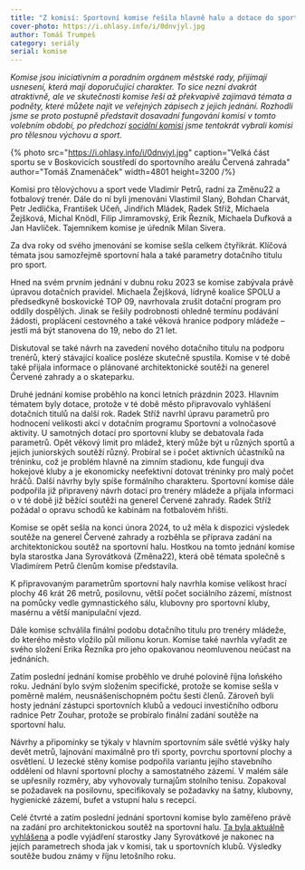 ```yaml
---
title: "Z komisí: Sportovní komise řešila hlavně halu a dotace do sportu. A přicházela s konkrétními návrhy"
cover-photo: https://i.ohlasy.info/i/0dnvjyl.jpg
author: Tomáš Trumpeš
category: seriály
serial: komise
---
```


*Komise jsou iniciativním a poradním orgánem městské rady, přijímají usnesení, která mají doporučující charakter. To sice nezní dvakrát atraktivně, ale ve skutečnosti komise řeší až překvapivě zajímavá témata a podněty, které můžete najít ve veřejných zápisech z jejich jednání. Rozhodli jsme se proto postupně představit dosavadní fungování komisí v tomto volebním období, po předchozí [sociální komisi](https://ohlasy.info/clanky/2024/04/socialni-komise.html) jsme tentokrát vybrali komisi pro tělesnou výchovu a sport.*

{% photo src="https://i.ohlasy.info/i/0dnvjyl.jpg" caption="Velká část sportu se v Boskovicích soustředí do sportovního areálu Červená zahrada" author="Tomáš Znamenáček" width=4801 height=3200 /%}

Komisi pro tělovýchovu a sport vede Vladimír Petrů, radní za Změnu22 a fotbalový trenér. Dále do ní byli jmenováni Vlastimil Slaný, Bohdan Charvát, Petr Jedlička, František Učeň, Jindřich Mládek, Radek Stříž, Michaela Žejšková, Michal Knödl, Filip Jimramovský, Erik Řezník, Michaela Dufková a Jan Havlíček. Tajemníkem komise je úředník Milan Sivera.

Za dva roky od svého jmenování se komise sešla celkem čtyřikrát. Klíčová témata jsou samozřejmě sportovní hala a také parametry dotačního titulu pro sport. 

Hned na svém prvním jednání v dubnu roku 2023 se komise zabývala právě úpravou dotačních pravidel. Michaela Žejšková, lídryně koalice SPOLU a předsedkyně boskovické TOP 09, navrhovala zrušit dotační program pro oddíly dospělých. Jinak se řešily podrobnosti ohledně termínu podávání žádosti, proplácení cestovného a také věková hranice podpory mládeže – jestli má být stanovena do 19, nebo do 21 let.

Diskutoval se také návrh na zavedení nového dotačního titulu na podporu trenérů, který stávající koalice posléze skutečně spustila. Komise v té době také přijala informace o plánované architektonické soutěži na generel Červené zahrady a o skateparku.

Druhé jednání komise proběhlo na konci letních prázdnin 2023\. Hlavním tématem byly dotace, protože v té době město připravovalo vyhlášení dotačních titulů na další rok. Radek Stříž navrhl úpravu parametrů pro hodnocení velikosti akcí v dotačním programu Sportovní a volnočasové aktivity. U samotných dotací pro sportovní kluby se debatovala řada parametrů. Opět věkový limit pro mládež, který může být u různých sportů a jejich juniorských soutěží různý. Probíral se i počet aktivních účastníků na tréninku, což je problém hlavně na zimním stadionu, kde fungují dva hokejové kluby a je ekonomicky neefektivní dotovat tréninky pro malý počet hráčů. Další návrhy byly spíše formálního charakteru. Sportovní komise dále podpořila již připravený návrh dotací pro trenéry mládeže a přijala informaci o v té době již běžící soutěži na generel Červené zahrady. Radek Stříž požádal o opravu schodů ke kabinám na fotbalovém hřišti.

Komise se opět sešla na konci února 2024, to už měla k dispozici výsledek soutěže na generel Červené zahrady a rozběhla se příprava zadání na architektonickou soutěž na sportovní halu. Hostkou na tomto jednání komise byla starostka Jana Syrovátková (Změna22), která obě témata společně s Vladimírem Petrů členům komise představila.

K připravovaným parametrům sportovní haly navrhla komise velikost hrací plochy 46 krát 26 metrů, posilovnu, větší počet sociálního zázemí, místnost na pomůcky vedle gymnastického sálu, klubovny pro sportovní kluby, masérnu a větší manipulační vjezd.

Dále komise schválila finální podobu dotačního titulu pro trenéry mládeže, do kterého město vložilo půl milionu korun. Komise také navrhla vyřadit ze svého složení Erika Řezníka pro jeho opakovanou neomluvenou neúčast na jednáních.

Zatím poslední jednání komise proběhlo ve druhé polovině října loňského roku. Jednání bylo svým složením specifické, protože se komise sešla v poměrně malém, neusnášeníschopném počtu šesti členů. Zároveň byli hosty jednání zástupci sportovních klubů a vedoucí investičního odboru radnice Petr Zouhar, protože se probíralo finální zadání soutěže na sportovní halu.

Návrhy a připomínky se týkaly v hlavním sportovním sále světlé výšky haly devět metrů, lajnování maximálně pro tři sporty, povrchu sportovní plochy a osvětlení. U lezecké stěny komise podpořila variantu jejího stavebního oddělení od hlavní sportovní plochy a samostatného zázemí. V malém sále se upřesnily rozměry, aby vyhovovaly turnajům stolního tenisu. Zopakoval se požadavek na posilovnu, specifikovaly se požadavky na šatny, klubovny, hygienické zázemí, bufet a vstupní halu s recepcí.

Celé čtvrté a zatím poslední jednání sportovní komise bylo zaměřeno právě na zadání pro architektonickou soutěž na sportovní halu. [Ta byla aktuálně vyhlášena](https://ohlasy.info/clanky/2025/01/hala-soutez.html) a podle vyjádření starostky Jany Syrovátkové je nakonec na jejích parametrech shoda jak v komisi, tak u sportovních klubů. Výsledky soutěže budou známy v říjnu letošního roku.